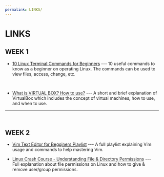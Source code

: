 ```yaml
---
permalink: LINKS/
---
```


# LINKS

## WEEK 1
* [10 Linux Terminal Commands for Beginners](https://youtu.be/oGyJr-iUwt8?si=59V2boc0XfmlFekg) --- 
10 useful commands to know as a beginner on operating Linux.
The commands can be used to view files, access, change, etc.
<br>

* [What is VIRTUAL BOX? How to use?](https://www.youtube.com/watch?v=ROb5LPmjslw) ---
A short and brief explanation of VirtualBox which includes the concept of
virtual machines, how to use, and when to use.
<hr>
<br>

## WEEK 2
* [Vim Text Editor for Begginers Playlist](https://www.youtube.com/watch?v=ohk3cpBqY60&list=PLT98CRl2KxKHy4A5N70jMRYAROzzC2a6x) ---
A full playlist explaining Vim usage and commands to help mastering Vim.

* [Linux Crash Course - Understanding File & Directory Permissions](https://www.youtube.com/watch?v=4e669hSjaX8) ---
Full explanation about file permissions on Linux and how to give & remove user/group permissions.
